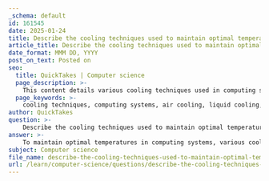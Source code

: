 ```yaml
---
_schema: default
id: 161545
date: 2025-01-24
title: Describe the cooling techniques used to maintain optimal temperatures in computing systems.
article_title: Describe the cooling techniques used to maintain optimal temperatures in computing systems.
date_format: MMM DD, YYYY
post_on_text: Posted on
seo:
  title: QuickTakes | Computer science
  page_description: >-
    This content details various cooling techniques used in computing systems, including air cooling, liquid cooling, and advanced methods like phase change cooling and hybrid solutions, emphasizing their importance in maintaining optimal temperatures and system performance.
  page_keywords: >-
    cooling techniques, computing systems, air cooling, liquid cooling, phase change cooling, hybrid cooling, free cooling, thermal management, Peltier cooling, passive cooling, heat dissipation, HVAC, data centers, performance optimization
author: QuickTakes
question: >-
    Describe the cooling techniques used to maintain optimal temperatures in computing systems.
answer: >-
    To maintain optimal temperatures in computing systems, various cooling techniques are employed, particularly in high-performance computing environments where heat generation is significant. Here are the primary cooling methods used:\n\n### 1. Air Cooling\nAir cooling is the most common method and involves the use of fans and heat sinks. The heat sink absorbs heat from the components, and fans blow fresh air over the heat sink to dissipate the heat. This method is effective for moderate use cases, such as casual gaming or basic editing tasks. \n\n**Key Components:**\n- **Heat Sinks:** Metal structures that absorb heat from components.\n- **Fans:** Devices that circulate air to enhance heat dissipation.\n\n### 2. Liquid Cooling\nLiquid cooling systems utilize a coolant (often water) to transfer heat away from components more efficiently than air. The coolant absorbs heat and is then circulated through a radiator where it is cooled before returning to the components.\n\n**Types of Liquid Cooling:**\n- **Direct Liquid Cooling (DLC):** Coolant is circulated directly through microchannels or heatsinks in contact with heat-generating components, allowing for effective heat management.\n- **Immersion Cooling:** Entire servers or components are submerged in a non-conductive liquid, providing uniform heat absorption.\n- **All-in-One (AIO) Coolers:** These are pre-assembled liquid cooling systems that handle CPU cooling while case fans manage airflow for other components.\n\n### 3. Phase Change Cooling\nThis method involves a refrigeration cycle where a liquid coolant evaporates into a gas as it absorbs heat from the components. The gas is then condensed back into a liquid, allowing for continuous cooling. This technique is particularly effective for high-performance CPUs and GPUs that generate substantial heat.\n\n### 4. Hybrid Cooling Solutions\nHybrid cooling combines elements of both air and liquid cooling to optimize thermal management. For instance, a system might use liquid cooling for the CPU while employing air cooling for other components like the GPU. This approach leverages the strengths of both methods to enhance overall cooling efficiency.\n\n### 5. Free Cooling\nThis technique takes advantage of the local climate to reduce the need for mechanical cooling. By using outside air when conditions are favorable, data centers can significantly lower energy consumption and cooling costs.\n\n### 6. Advanced Cooling Techniques\n- **Peltier Cooling:** Utilizes thermoelectric modules to create a temperature differential, effectively cooling components.\n- **Passive Cooling:** Relies on natural convection and conduction without the use of fans or pumps, suitable for low-power systems.\n\n### Conclusion\nEffective cooling is crucial for maintaining the performance and longevity of computing systems, especially in high-speed computing environments. Each cooling method has its advantages and is chosen based on the specific needs and constraints of the system. By employing a combination of these techniques, organizations can ensure optimal operating temperatures, enhance system reliability, and reduce energy consumption.
subject: Computer science
file_name: describe-the-cooling-techniques-used-to-maintain-optimal-temperatures-in-computing-systems.md
url: /learn/computer-science/questions/describe-the-cooling-techniques-used-to-maintain-optimal-temperatures-in-computing-systems
---
```


&nbsp;